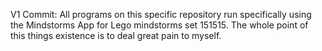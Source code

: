 V1 Commit:
All programs on this specific repository run specifically using the Mindstorms App for Lego mindstorms set 151515. The whole point of this things existence is to deal great pain to myself.
